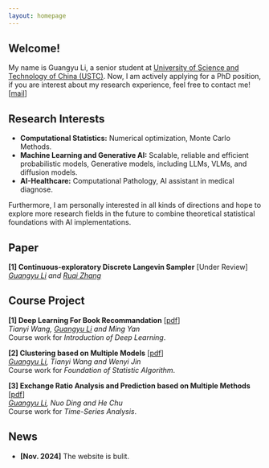 ```yaml
---
layout: homepage
---
```


## Welcome!

My name is Guangyu Li, a senior student at [University of Science and Technology of China (USTC)](https://en.ustc.edu.cn/). Now, I am actively applying for a PhD position, if you are interest about my research experience, feel free to contact me![[mail](flipped@mail.ustc.edu.cn)]

## Research Interests

- **Computational Statistics:** Numerical optimization, Monte Carlo Methods.
- **Machine Learning and Generative AI:** Scalable, reliable and efficient probabilistic models, Generative models, including LLMs, VLMs, and diffusion models.
- **AI-Healthcare:** Computational Pathology, AI assistant in medical diagnose.

Furthermore, I am personally interested in all kinds of directions and hope to explore more research fields in the future to combine theoretical statistical foundations with AI implementations.

## Paper
<b>[1] Continuous-exploratory Discrete Langevin Sampler</b> [Under Review]<br/>
*<u>Guangyu Li</u> and [Ruqi Zhang](https://ruqizhang.github.io/)* <br/>

## Course Project

<b>[1] Deep Learning For Book Recommandation</b> [[pdf](../assets/files/Deep_Learning_for_Recommendation.pdf)]<br/>
*Tianyi Wang, <u>Guangyu Li</u> and Ming Yan* <br/>
Course work for *Introduction of Deep Learning*.

<b>[2] Clustering based on Multiple Models</b> [[pdf](../assets/files/SA_FINAL(1).pdf)]<br/>
*<u>Guangyu Li</u>, Tianyi Wang and Wenyi Jin* <br/>
Course work for *Foundation of Statistic Algorithm*.

<b>[3] Exchange Ratio Analysis and Prediction based on Multiple Methods</b> [[pdf](../assets/files/ratio.pdf)]<br/>
*<u>Guangyu Li</u>, Nuo Ding and He Chu* <br/>
Course work for *Time-Series Analysis*.



## News

- **[Nov. 2024]** The website is bulit.
